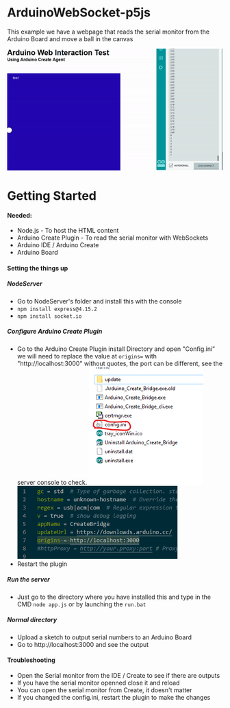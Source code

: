 # ArduinoWebSocket-p5js
This example we have a webpage that reads the serial monitor from the Arduino Board and move a ball in the canvas

![Preview](imgs/Preview.gif)


# Getting Started
#### Needed:
* Node.js - To host the HTML content
* Arduino Create Plugin - To read the serial monitor with WebSockets
* Arduino IDE / Arduino Create
* Arduino Board

#### Setting the things up
##### NodeServer
* Go to NodeServer's folder and install this with the console
* `npm install express@4.15.2`
* `npm install socket.io`

##### Configure Arduino Create Plugin
* Go to the Arduino Create Plugin install Directory and open "Config.ini" we will need to replace the value at `origins=` with "http://localhost:3000" without quotes, the port can be different, see the server console to check.
![Arduino plugin config](imgs/ArduinoPluginDirConfig.png)
![](imgs/ConfigINI.png)
* Restart the plugin
##### Run the server
* Just go to the directory where you have installed this and type in the CMD `node app.js` or by launching the `run.bat`
##### Normal directory
* Upload a sketch to output serial numbers to an Arduino Board
* Go to http://localhost:3000 and see the output

#### Troubleshooting
* Open the Serial monitor from the IDE / Create to see if there are outputs
* If you have the serial monitor openned close it and reload
* You can open the serial monitor from Create, it doesn't matter
* If you changed the config.ini, restart the plugin to make the changes

